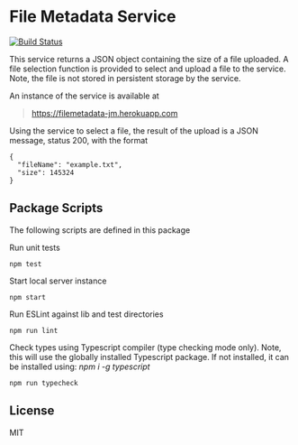 # File Metadata Service

[![Build Status](https://travis-ci.org/fcc-joemcintyre/filemetadata.svg?branch=master)](https://travis-ci.org/fcc-joemcintyre/filemetadata)

This service returns a JSON object containing the size of a file uploaded. A
file selection function is provided to select and upload a file to the
service. Note, the file is not stored in persistent storage by the service.

An instance of the service is available at

> https://filemetadata-jm.herokuapp.com

Using the service to select a file, the result of the upload is a JSON message,
status 200, with the format

    {
      "fileName": "example.txt",
      "size": 145324
    }

## Package Scripts

The following scripts are defined in this package

Run unit tests

```
npm test
```

Start local server instance

```
npm start
```

Run ESLint against lib and test directories

```
npm run lint
```

Check types using Typescript compiler (type checking mode only). Note, this will
use the globally installed Typescript package. If not installed, it can be installed
using: *npm i -g typescript*

```
npm run typecheck
```

## License
MIT
